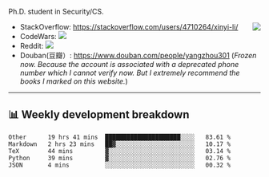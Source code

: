 Ph.D. student in Security/CS.

<img align="right" src="https://github-readme-stats.vercel.app/api?username=li-xin-yi&count_private=true&show_icons=true&hide_title=true&theme=tokyonight" />

- StackOverflow: https://stackoverflow.com/users/4710264/xinyi-li/
- CodeWars: [![](https://www.codewars.com/users/xy-li/badges/micro)](https://www.codewars.com/users/xy-li/)
- Reddit: [![](https://img.shields.io/reddit/user-karma/combined/xy-li?style=social)](https://www.reddit.com/user/xy-li/)
- Douban(豆瓣）: https://www.douban.com/people/yangzhou301  (*Frozen now. Because the account is associated with a deprecated phone number which I cannot verify now. But I extremely recommend the books I marked on this website.*)

---

## 📊 Weekly development breakdown

<!--START_SECTION:waka-->
```text
Other      19 hrs 41 mins  █████████████████████░░░░   83.61 % 
Markdown   2 hrs 23 mins   ██▓░░░░░░░░░░░░░░░░░░░░░░   10.17 % 
TeX        44 mins         ▓░░░░░░░░░░░░░░░░░░░░░░░░   03.14 % 
Python     39 mins         ▓░░░░░░░░░░░░░░░░░░░░░░░░   02.76 % 
JSON       4 mins          ░░░░░░░░░░░░░░░░░░░░░░░░░   00.32 % 
```
<!--END_SECTION:waka-->
